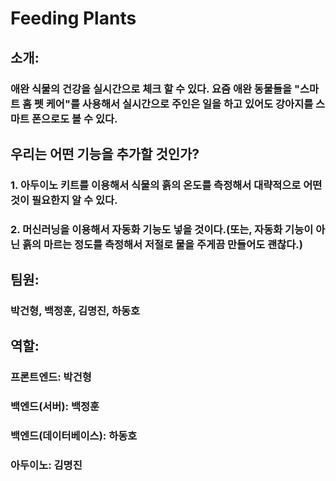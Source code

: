 # Feeding Plants

## 소개: 

### 애완 식물의 건강을 실시간으로 체크 할 수 있다. 요즘 애완 동물들을 "**스마트 홈 펫 케어**"를 사용해서 실시간으로 주인은 일을 하고 있어도 강아지를 스마트 폰으로도 볼 수 있다. 

## 우리는 어떤 기능을 추가할 것인가?

### 1. 아두이노 키트를 이용해서 식물의 흙의 온도를 측정해서 대략적으로 어떤 것이 필요한지 알 수 있다.

### 2. 머신러닝을 이용해서 자동화 기능도 넣을 것이다.(또는, 자동화 기능이 아닌 흙의 마르는 정도를 측정해서 저절로 물을 주게끔 만들어도 괜찮다.)

## 팀원: 
### 박건형, 백정훈, 김명진, 하동호
## 역할: 
### **프론트엔드**: 박건형
### **백엔드**(서버): 백정훈
### **백엔드**(데이터베이스): 하동호
### **아두이노**: 김명진

